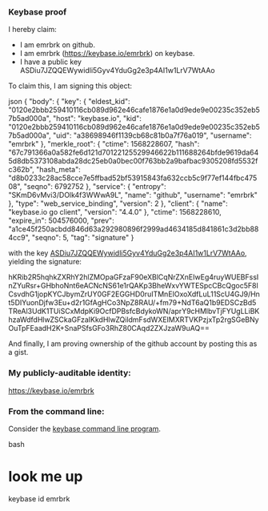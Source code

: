 ### Keybase proof

I hereby claim:

  * I am emrbrk on github.
  * I am emrbrk (https://keybase.io/emrbrk) on keybase.
  * I have a public key ASDiu7JZQQEWywidli5Gyv4YduGg2e3p4AI1w1LrV7WtAAo

To claim this, I am signing this object:

json
{
  "body": {
    "key": {
      "eldest_kid": "0120e2bbb259410116cb089d962e46cafe1876e1a0d9ede9e00235c352eb57b5ad000a",
      "host": "keybase.io",
      "kid": "0120e2bbb259410116cb089d962e46cafe1876e1a0d9ede9e00235c352eb57b5ad000a",
      "uid": "a38698946f1139cb68c81b0a7f76a019",
      "username": "emrbrk"
    },
    "merkle_root": {
      "ctime": 1568228607,
      "hash": "67c791366a0a582fe6d121d70122125529946622b111688264bfde9619da645d8db5373108abda28dc25eb0a0bec00f763bb2a9bafbac9305208fd5532fc362b",
      "hash_meta": "d8b0233c28ac58cce7e5ffbad52bf53915843fa632ccb5c9f77ef144fbc47508",
      "seqno": 6792752
    },
    "service": {
      "entropy": "SKmD6vMvi3/DOlk4f3WWwA9L",
      "name": "github",
      "username": "emrbrk"
    },
    "type": "web_service_binding",
    "version": 2
  },
  "client": {
    "name": "keybase.io go client",
    "version": "4.4.0"
  },
  "ctime": 1568228610,
  "expire_in": 504576000,
  "prev": "a1ce45f250acbdd846d63a292980896f2999ad4634185d841861c3d2bb884cc9",
  "seqno": 5,
  "tag": "signature"
}


with the key [ASDiu7JZQQEWywidli5Gyv4YduGg2e3p4AI1w1LrV7WtAAo](https://keybase.io/emrbrk), yielding the signature:


hKRib2R5hqhkZXRhY2hlZMOpaGFzaF90eXBlCqNrZXnEIwEg4ruyWUEBFssInZYuRsr+GHbhoNnt6eACNcNS61e1rQAKp3BheWxvYWTESpcCBcQgoc5F8lCsvdhG1jopKYCJbymZrUY0GF2EGGHD0ruITMnEIOxoXdfLuL11ScU4GJ9/Hnt5DIYuonDjfw3Eu+d2r1GfAgHCo3NpZ8RAU/+fm79+NdT6aQ1b9EDSCzBd5TReAl3UdK1TUiSCxMdpKi9OcfDPBsfcBdykoWN/aprY9cHMlbvTjFYUgLLiBKhzaWdfdHlwZSCkaGFzaIKkdHlwZQildmFsdWXEIMXRTVKPzjxTp2rgSGeBNyOuTpFEaadH2K+SnaPSfsGFo3RhZ80CAqd2ZXJzaW9uAQ==



And finally, I am proving ownership of the github account by posting this as a gist.

### My publicly-auditable identity:

https://keybase.io/emrbrk

### From the command line:

Consider the [keybase command line program](https://keybase.io/download).

bash
# look me up
keybase id emrbrk
